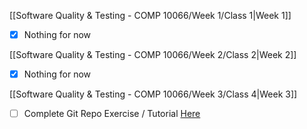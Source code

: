[[Software Quality & Testing - COMP 10066/Week 1/Class 1|Week 1]]

- [x] Nothing for now

[[Software Quality & Testing - COMP 10066/Week 2/Class 2|Week 2]]

- [x] Nothing for now

[[Software Quality & Testing - COMP 10066/Week 3/Class 4|Week 3]]

- [ ] Complete Git Repo Exercise /  Tutorial [Here](https://mycanvas.mohawkcollege.ca/courses/107218/files/20633688?module_item_id=5794370)

